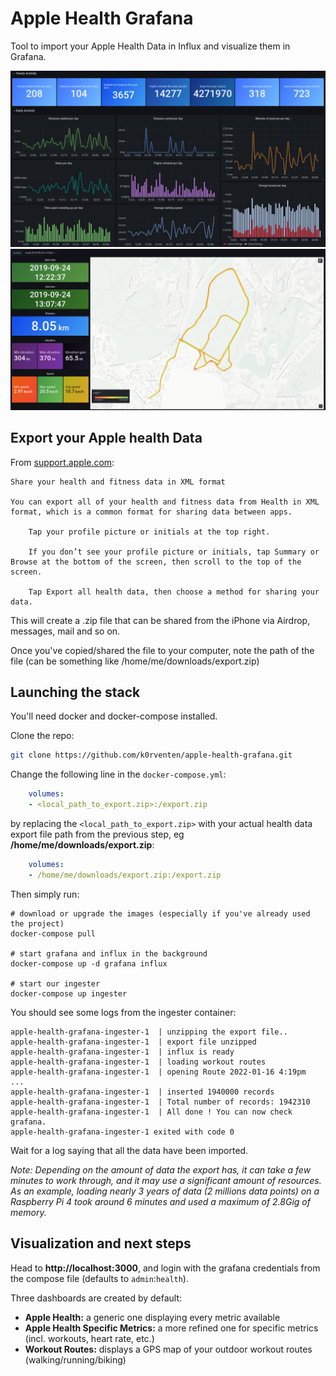 # Apple Health Grafana

Tool to import your Apple Health Data in Influx and visualize them in Grafana.

![metrics](assets/example1.png)
![routes](assets/example2.png)

## Export your Apple health Data

From [support.apple.com](https://support.apple.com/guide/iphone/share-your-health-data-iph5ede58c3d/ios):
```
Share your health and fitness data in XML format

You can export all of your health and fitness data from Health in XML format, which is a common format for sharing data between apps.

    Tap your profile picture or initials at the top right.

    If you don’t see your profile picture or initials, tap Summary or Browse at the bottom of the screen, then scroll to the top of the screen.

    Tap Export all health data, then choose a method for sharing your data.
```

This will create a .zip file that can be shared from the iPhone via Airdrop, messages, mail and so on.

Once you've copied/shared the file to your computer, note the path of the file (can be something like /home/me/downloads/export.zip)

## Launching the stack

You'll need docker and docker-compose installed.

Clone the repo:

```sh
git clone https://github.com/k0rventen/apple-health-grafana.git
```

Change the following line in the `docker-compose.yml`:

```yaml
    volumes:
    - <local_path_to_export.zip>:/export.zip
```

by replacing the `<local_path_to_export.zip>` with your actual health data export file path from the previous step, eg __/home/me/downloads/export.zip__:

```yaml
    volumes:
    - /home/me/downloads/export.zip:/export.zip
```

Then simply run:

```
# download or upgrade the images (especially if you've already used the project)
docker-compose pull

# start grafana and influx in the background
docker-compose up -d grafana influx

# start our ingester
docker-compose up ingester
```


You should see some logs from the ingester container:
```
apple-health-grafana-ingester-1  | unzipping the export file..
apple-health-grafana-ingester-1  | export file unzipped
apple-health-grafana-ingester-1  | influx is ready
apple-health-grafana-ingester-1  | loading workout routes
apple-health-grafana-ingester-1  | opening Route 2022-01-16 4:19pm
...
apple-health-grafana-ingester-1  | inserted 1940000 records
apple-health-grafana-ingester-1  | Total number of records: 1942310
apple-health-grafana-ingester-1  | All done ! You can now check grafana.
apple-health-grafana-ingester-1 exited with code 0
```

Wait for a log saying that all the data have been imported.

_Note: Depending on the amount of data the export has, it can take a few minutes to work through, and it may use a significant amount of resources. As an example, loading nearly 3 years of data (2 millions data points) on a Raspberry Pi 4 took around 6 minutes and used a maximum of 2.8Gig of memory._


## Visualization and next steps

Head to __http://localhost:3000__, and login with the grafana credentials from the compose file (defaults to `admin`:`health`).

Three dashboards are created by default:
- **Apple Health:** a generic one displaying every metric available
- **Apple Health Specific Metrics:** a more refined one for specific metrics (incl. workouts, heart rate, etc.)
- **Workout Routes:** displays a GPS map of your outdoor workout routes (walking/running/biking)
